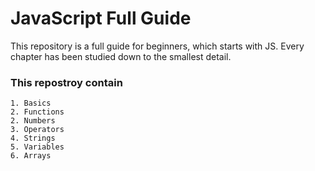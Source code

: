 # JavaScript Full Guide

This repository is a full guide for beginners, which starts with JS.
Every chapter has been studied down to the smallest detail.

### This repostroy contain

    1. Basics
    2. Functions
    2. Numbers
    3. Operators
    4. Strings
    5. Variables
    6. Arrays
